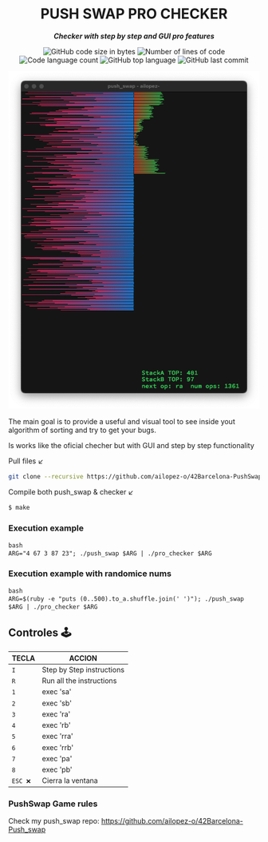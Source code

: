 <h1 align="center">
	PUSH SWAP PRO CHECKER
</h1>

<p align="center">
	<b><i>Checker with step by step and GUI pro features</i></b><br>
</p>

<p align="center">
	<img alt="GitHub code size in bytes" src="https://img.shields.io/github/languages/code-size/ailopez-o/42Barcelona-pushswap-prochecker?color=lightblue" />
	<img alt="Number of lines of code" src="https://img.shields.io/tokei/lines/github/ailopez-o/42Barcelona-pushswap-prochecker?color=critical" />
	<img alt="Code language count" src="https://img.shields.io/github/languages/count/ailopez-o/42Barcelona-pushswap-prochecker?color=yellow" />
	<img alt="GitHub top language" src="https://img.shields.io/github/languages/top/ailopez-o/42Barcelona-pushswap-prochecker?color=blue" />
	<img alt="GitHub last commit" src="https://img.shields.io/github/last-commit/ailopez-o/42Barcelona-pushswap-prochecker?color=green" />
</p>


<p align="center">
	<img src="https://github.com/ailopez-o/42Barcelona-PushSwap-ProChecker/blob/main/img/prochecker-ailopez-o.png?raw=true" />
</p>

The main goal is to provide a useful and visual tool to see inside yout algorithm of sorting and try to get your bugs.

Is works like the oficial checher but with GUI and step by step functionality

Pull files ↙️
```bash
git clone --recursive https://github.com/ailopez-o/42Barcelona-PushSwap-ProChecker.git
```
Compile both push_swap & checker ↙️

```bash
$ make
```
### Execution example
```
bash
ARG="4 67 3 87 23"; ./push_swap $ARG | ./pro_checker $ARG
```

### Execution example with randomice nums
```
bash
ARG=$(ruby -e "puts (0..500).to_a.shuffle.join(' ')"); ./push_swap $ARG | ./pro_checker $ARG
```

## Controles 🕹

|TECLA|ACCION|
|---|---|
|`I`| Step by Step instructions|
|`R`| Run all the instructions|
|`1`| exec 'sa'|
|`2`| exec 'sb'|
|`3`| exec 'ra'|
|`4`| exec 'rb'|
|`5`| exec 'rra'|
|`6`| exec 'rrb'|
|`7`| exec 'pa'|
|`8`| exec 'pb'|
|`ESC ❌`|Cierra la ventana|


### PushSwap Game rules

Check my push_swap repo: https://github.com/ailopez-o/42Barcelona-Push_swap
